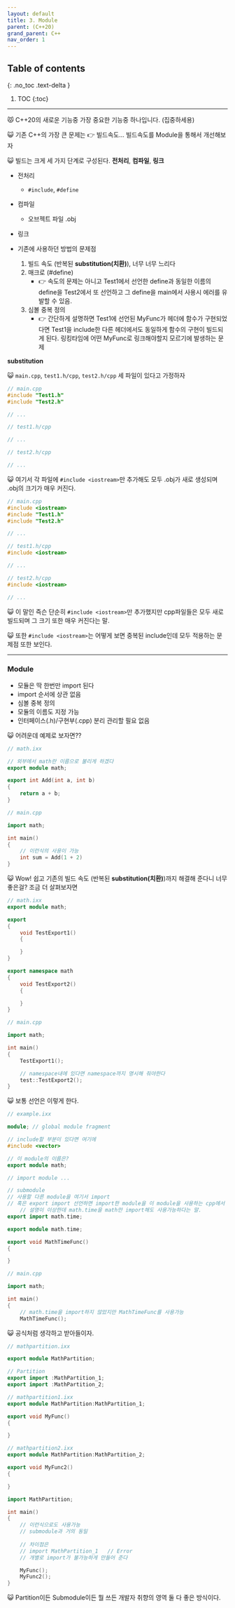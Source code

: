 ```yaml
---
layout: default
title: 3. Module
parent: (C++20)
grand_parent: C++
nav_order: 1
---
```


## Table of contents
{: .no_toc .text-delta }

1. TOC
{:toc}

---

😾 C++20의 새로운 기능중 가장 중요한 기능중 하나입니다. (집중하세용)

😺 기존 C++의 가장 큰 문제는 👉 빌드속도... 빌드속도를 Module을 통해서 개선해보자

😺 빌드는 크게 세 가지 단계로 구성된다. **전처리**, **컴파일**, **링크**

* 전처리
    - `#include`, `#define`
* 컴파일
    - 오브젝트 파일 .obj
* 링크

* 기존에 사용하던 방법의 문제점
    1. 빌드 속도 (반복된 **substitution(치환)**), 너무 너무 느리다
    2. 매크로 (#define) 
        - 👉 속도의 문제는 아니고 Test1에서 선언한 define과 동일한 이름의 define을 Test2에서 또 선언하고 그 define을 main에서 사용시 에러를 유발할 수 있음.
    3. 심볼 중복 정의 
        - 👉 간단하게 설명하면 Test1에 선언된 MyFunc가 헤더에 함수가 구현되었다면 Test1을 include한 다른 헤더에서도 동일하게 함수의 구현이 빌드되게 된다. 링킹타임에 어떤 MyFunc로 링크해야할지 모르기에 발생하는 문제

**substitution**

😺 `main.cpp`, `test1.h/cpp`, `test2.h/cpp` 세 파일이 있다고 가정하자

```cpp
// main.cpp
#include "Test1.h"
#include "Test2.h"

// ...
```

```cpp
// test1.h/cpp

// ...
```

```cpp
// test2.h/cpp

// ...
```

😺 여기서 각 파일에 `#include <iostream>`만 추가해도 모두 .obj가 새로 생성되며 .obj의 크기가 매우 커진다.

```cpp
// main.cpp
#include <iostream>
#include "Test1.h"
#include "Test2.h"

// ...
```

```cpp
// test1.h/cpp
#include <iostream>

// ...
```

```cpp
// test2.h/cpp
#include <iostream>

// ...
```

😺 이 말인 즉슨 단순히 `#include <iostream>`만 추가했지만 cpp파일들은 모두 새로빌드되며 그 크기 또한 매우 커진다는 말.

😺 또한 `#include <iostream>`는 어떻게 보면 중복된 include인데 모두 적용하는 문제점 또한 보인다.

---

### Module

- 모듈은 딱 한번만 import 된다
- import 순서에 상관 없음
- 심볼 중복 정의
- 모듈의 이름도 지정 가능
- 인터페이스(.h)/구현부(.cpp) 분리 관리할 필요 없음

😺 어려운데 예제로 보자면??

```cpp
// math.ixx

// 외부에서 math란 이름으로 불리게 하겠다
export module math;

export int Add(int a, int b)
{
	return a + b;
}
```

```cpp
// main.cpp

import math;

int main()
{
    // 이런식의 사용이 가능
    int sum = Add(1 + 2)
}
```

😺 Wow! 쉽고 기존의 빌드 속도 (반복된 **substitution(치환)**)까지 해결해 준다니 너무 좋은걸? 조금 더 살펴보자면

```cpp
// math.ixx
export module math;

export
{
	void TestExport1()
	{

	}
}

export namespace math
{
	void TestExport2()
	{

	}
}
```

```cpp
// main.cpp

import math;

int main()
{
    TestExport1();

    // namespace내에 있다면 namespace까지 명시해 줘야한다
    test::TestExport2();
}
```

😺 보통 선언은 이렇게 한다.

```cpp
// example.ixx

module; // global module fragment

// include할 부분이 있다면 여기에
#include <vector>

// 이 module의 이름은?
export module math;

// import module ...

// submodule
// 사용할 다른 module을 여기서 import
// 혹은 export import 선언하면 import한 module을 이 module을 사용하는 cpp에서 사용가능하게 만들어 줌.
    // 설명이 이상한데 math.time을 math만 import해도 사용가능하다는 말.
export import math.time;
```

```cpp
export module math.time;

export void MathTimeFunc()
{

}
```

```cpp
// main.cpp

import math;

int main()
{
    // math.time을 import하지 않았지만 MathTimeFunc를 사용가능
	MathTimeFunc();
```

😺 공식처럼 생각하고 받아들이자.

```cpp
// mathpartition.ixx

export module MathPartition;

// Partition
export import :MathPartition_1;
export import :MathPartition_2;
```

```cpp
// mathpartition1.ixx
export module MathPartition:MathPartition_1;

export void MyFunc()
{

}
```

```cpp
// mathpartition2.ixx
export module MathPartition:MathPartition_2;

export void MyFunc2()
{

}
```

```cpp
import MathPartition;

int main()
{
    // 이런식으로도 사용가능
    // submodule과 거의 동일
    
    // 차이점은
    // import MathPartition_1   // Error
    // 개별로 import가 불가능하게 만들어 준다

	MyFunc();
	MyFunc2();
}
```

😺 Partition이든 Submodule이든 뭘 쓰든 개발자 취향의 영역 둘 다 좋은 방식이다.